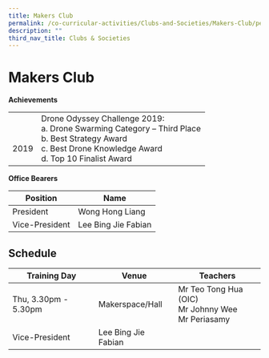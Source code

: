 ```yaml
---
title: Makers Club
permalink: /co-curricular-activities/Clubs-and-Societies/Makers-Club/permalink
description: ""
third_nav_title: Clubs & Societies
---
```

Makers Club
===========

**Achievements**

|  |  |
|---|---|
| <br><br>2019 | Drone Odyssey Challenge 2019:<br>a.   Drone Swarming Category – Third Place<br>b.   Best Strategy Award<br>c.    Best Drone Knowledge Award<br>d.   Top 10 Finalist Award |

**Office Bearers**

| Position        | Name |
|---|---|
| President | Wong Hong Liang |
| Vice-President | Lee Bing Jie Fabian |


Schedule
--------

| Training Day | Venue | Teachers |
|---|---|---|
| Thu, 3.30pm - 5.30pm | Makerspace/Hall | Mr Teo Tong Hua (OIC)<br>Mr Johnny Wee<br>Mr Periasamy |
| Vice-President | Lee Bing Jie Fabian |  |